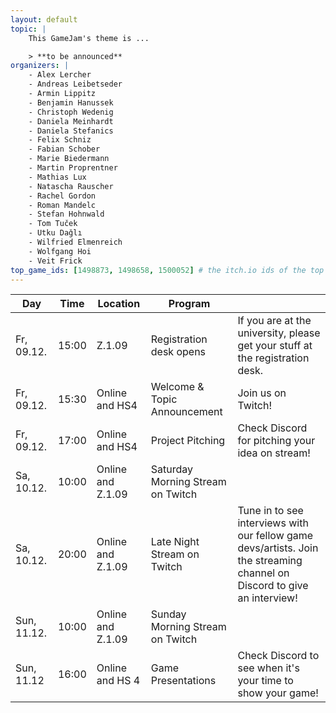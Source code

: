 ```yaml
---
layout: default
topic: |
    This GameJam's theme is ...

    > **to be announced**
organizers: |
    - Alex Lercher
    - Andreas Leibetseder
    - Armin Lippitz
    - Benjamin Hanussek
    - Christoph Wedenig
    - Daniela Meinhardt
    - Daniela Stefanics
    - Felix Schniz
    - Fabian Schober
    - Marie Biedermann
    - Martin Proprentner
    - Mathias Lux
    - Natascha Rauscher
    - Rachel Gordon
    - Roman Mandelc
    - Stefan Hohnwald
    - Tom Tuček
    - Utku Dağlı
    - Wilfried Elmenreich
    - Wolfgang Hoi
    - Veit Frick
top_game_ids: [1498873, 1498658, 1500052] # the itch.io ids of the top 3 games of last time!
---
```


| **Day**     | **Time** | **Location**      | **Program**                       | &nbsp;                                                                                                                   |
|-------------|----------|-------------------|-----------------------------------|--------------------------------------------------------------------------------------------------------------------------|
| Fr, 09.12.  | 15:00    | Z.1.09            | Registration desk opens           | If you are at the university, please get your stuff at the registration desk.                                            |
| Fr, 09.12.  | 15:30    | Online and HS4    | Welcome &amp; Topic Announcement  | Join us on Twitch!                                                                                                       |
| Fr, 09.12.  | 17:00    | Online and HS4    | Project Pitching                  | Check Discord for pitching your idea on stream!                                                                          |
| Sa, 10.12.  | 10:00    | Online and Z.1.09 | Saturday Morning Stream on Twitch | &nbsp;                                                                                                                   |
| Sa, 10.12.  | 20:00    | Online and Z.1.09 | Late Night Stream on Twitch       | Tune in to see interviews with our fellow game devs/artists. Join the streaming channel on Discord to give an interview! |
| Sun, 11.12. | 10:00    | Online and Z.1.09 | Sunday Morning Stream on Twitch   | &nbsp;                                                                                                                   |
| Sun, 11.12  | 16:00    | Online and HS 4   | Game Presentations                | Check Discord to see when it's your time to show your game!                                                              |
